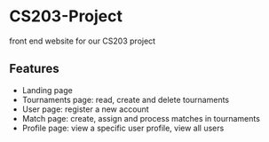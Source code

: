 # CS203-Project
front end website for our CS203 project

## Features

- Landing page
- Tournaments page: read, create and delete tournaments
- User page: register a new account
- Match page: create, assign and process matches in tournaments
- Profile page: view a specific user profile, view all users